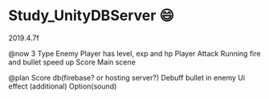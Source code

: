 # Study_UnityDBServer :smile:

2019.4.7f

@now
3 Type Enemy
Player has level, exp and hp
Player Attack Running fire and bullet speed up
Score
Main scene

@plan
Score db(firebase? or hosting server?)
Debuff bullet in enemy
Ui effect (additional)
Option(sound)
